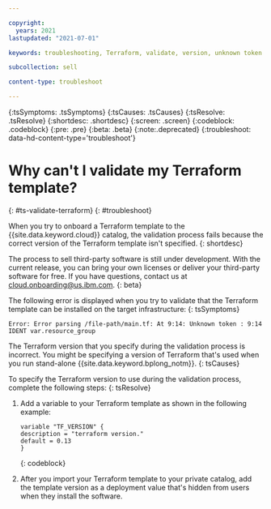 ```yaml
---

copyright:
  years: 2021
lastupdated: "2021-07-01"

keywords: troubleshooting, Terraform, validate, version, unknown token

subcollection: sell

content-type: troubleshoot

---
```


{:tsSymptoms: .tsSymptoms}
{:tsCauses: .tsCauses}
{:tsResolve: .tsResolve}
{:shortdesc: .shortdesc}
{:screen: .screen}
{:codeblock: .codeblock}
{:pre: .pre}
{:beta: .beta}
{:note:.deprecated}
{:troubleshoot: data-hd-content-type='troubleshoot'}

# Why can't I validate my Terraform template?
{: #ts-validate-terraform}
{: #troubleshoot}

When you try to onboard a Terraform template to the {{site.data.keyword.cloud}} catalog, the validation process fails because the correct version of the Terraform template isn't specified. 
{: shortdesc}

The process to sell third-party software is still under development. With the current release, you can bring your own licenses or deliver your third-party software for free. If you have questions, contact us at cloud.onboarding@us.ibm.com.
{: beta}

The following error is displayed when you try to validate that the Terraform template can be installed on the target infrastructure:
{: tsSymptoms}

`Error: Error parsing /file-path/main.tf: At 9:14: Unknown token : 9:14 IDENT var.resource_group`

The Terraform version that you specify during the validation process is incorrect. You might be specifying a version of Terraform that's used when you run stand-alone {{site.data.keyword.bplong_notm}}. 
{: tsCauses}  

To specify the Terraform version to use during the validation process, complete the following steps:
{: tsResolve}

1. Add a variable to your Terraform template as shown in the following example:

    ```
    variable "TF_VERSION" {
    description = "terraform version."
    default = 0.13
    }
    ```
    {: codeblock}

2. After you import your Terraform template to your private catalog, add the template version as a deployment value that's hidden from users when they install the software. 
